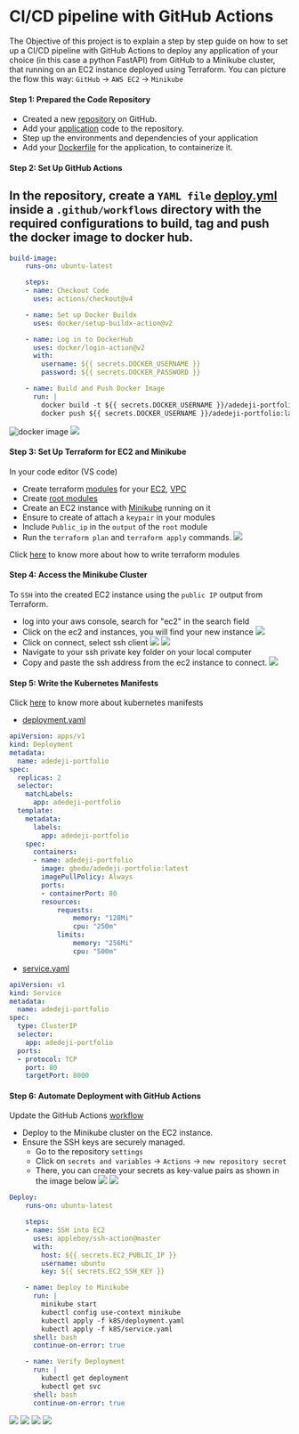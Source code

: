 # CI/CD pipeline with GitHub Actions
The Objective of this project is to explain a step by step guide on how to set up a CI/CD pipeline with GitHub Actions to deploy any application of your choice (in this case a python FastAPI) from GitHub to a Minikube cluster, that running on an EC2 instance deployed using Terraform. You can picture the flow this way:
`GitHub` -> `AWS EC2` -> `Minikube`

#### Step 1: Prepared the Code Repository
- Created a new [repository](https://github.com/olugbedu/CI-CD-pipeline-with-GitHub-Actions) on GitHub.
- Add your [application](./main.py) code to the repository. 
- Step up the environments and dependencies of your application
- Add your [Dockerfile](./Dockerfile) for the application, to containerize it.

#### Step 2: Set Up GitHub Actions
In the repository, create a `YAML file` [deploy.yml](https://github.com/olugbedu/CI-CD-pipeline-with-GitHub-Actions/blob/main/.github/workflows/deploy.yml) inside a `.github/workflows` directory with the required configurations to build, tag and push the docker image to docker hub.
- 

```yml
build-image:
    runs-on: ubuntu-latest

    steps:
    - name: Checkout Code
      uses: actions/checkout@v4

    - name: Set up Docker Buildx
      uses: docker/setup-buildx-action@v2

    - name: Log in to DockerHub
      uses: docker/login-action@v2
      with:
        username: ${{ secrets.DOCKER_USERNAME }}
        password: ${{ secrets.DOCKER_PASSWORD }}

    - name: Build and Push Docker Image
      run: |
        docker build -t ${{ secrets.DOCKER_USERNAME }}/adedeji-portfolio:latest .
        docker push ${{ secrets.DOCKER_USERNAME }}/adedeji-portfolio:latest
```
![docker image](images/dockerhub.png)
![](images/port-8000.png)

#### Step 3: Set Up Terraform for EC2 and Minikube
In your code editor (VS code)
- Create terraform [modules](./modules/) for your [EC2](./modules/ec2/), [VPC](./modules/vpc/)
- Create [root modules](main.tf)
- Create an EC2 instance with [Minikube](./modules/ec2/scripts/install_minikube.sh) running on it
- Ensure to create of attach a `keypair` in your modules
- Include `Public_ip` in the `output` of the `root` module
- Run the `terraform plan` and `terraform apply` commands.
 ![](images/terraform-apply.png)

Click [here](https://registry.terraform.io/providers/hashicorp/aws/latest/docs) to know more about how to write terraform modules

#### Step 4: Access the Minikube Cluster
To `SSH` into the created EC2 instance using the `public IP` output from Terraform.
- log into your aws console,  search for "ec2" in the search field
- Click on the ec2 and instances, you will find your new instance
![](images/Screenshot5.png)
- Click on connect, select ssh client
![](images/Screenshot1.png)
![](images/ec2_connect.png)
- Navigate to your ssh private key folder on your local computer
- Copy and paste the ssh address from the ec2 instance to connect.
![](images/Screenshot4.png)

#### Step 5: Write the Kubernetes Manifests
Click [here](https://kubernetes.io/docs/concepts/workloads/controllers/deployment/) to know more about kubernetes manifests
- [deployment.yaml](./k8S/deployment.yaml) 
```yaml
apiVersion: apps/v1
kind: Deployment
metadata:
  name: adedeji-portfolio
spec:
  replicas: 2
  selector:
    matchLabels:
      app: adedeji-portfolio
  template:
    metadata:
      labels:
        app: adedeji-portfolio
    spec:
      containers:
      - name: adedeji-portfolio
        image: gbedu/adedeji-portfolio:latest
        imagePullPolicy: Always
        ports:
        - containerPort: 80
        resources:
            requests:
                memory: "128Mi"
                cpu: "250m"
            limits:
                memory: "256Mi"
                cpu: "500m"
```

- [service.yaml](./k8S/service.yaml)
```yaml
apiVersion: v1
kind: Service
metadata:
  name: adedeji-portfolio
spec:
  type: ClusterIP
  selector:
    app: adedeji-portfolio
  ports:
  - protocol: TCP
    port: 80
    targetPort: 8000
```


#### Step 6: Automate Deployment with GitHub Actions
Update the GitHub Actions [workflow](https://github.com/olugbedu/CI-CD-pipeline-with-GitHub-Actions/blob/main/.github/workflows/deploy.yml)
- Deploy to the Minikube cluster on the EC2 instance. 
- Ensure the SSH keys are securely managed.
  - Go to the repository `settings`
  - Click on `secrets and variables` -> `Actions` -> `new repository secret`
  - There, you can create your secrets as key-value pairs as shown in the image below
  ![](images/settings.png)
  ![](images/secrets.png)

```yml
Deploy:
    runs-on: ubuntu-latest

    steps:
    - name: SSH into EC2
      uses: appleboy/ssh-action@master
      with:
        host: ${{ secrets.EC2_PUBLIC_IP }}
        username: ubuntu
        key: ${{ secrets.EC2_SSH_KEY }}

    - name: Deploy to Minikube
      run: |
        minikube start
        kubectl config use-context minikube
        kubectl apply -f k8S/deployment.yaml 
        kubectl apply -f k8S/service.yaml 
      shell: bash
      continue-on-error: true

    - name: Verify Deployment
      run: |
        kubectl get deployment
        kubectl get svc
      shell: bash
      continue-on-error: true
```


![](images/action6.png)
![](images/verify-deployment.png)
![](images/port-forward.png)
![](images/port-8000.png)






